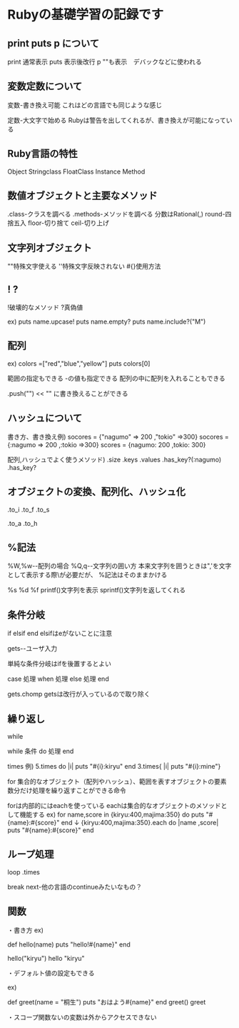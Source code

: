 # Rubyの基礎学習の記録です

## print puts p について
print 通常表示
puts 表示後改行
p ""も表示　デバックなどに使われる

## 変数定数について
変数-書き換え可能
これはどの言語でも同じような感じ

定数-大文字で始める
Rubyは警告を出してくれるが、書き換えが可能になっている

## Ruby言語の特性
Object
Stringclass
FloatClass
Instance
Method

## 数値オブジェクトと主要なメソッド
.class-クラスを調べる
.methods-メソッドを調べる
分数はRational(,)
round-四捨五入
floor-切り捨て
ceil-切り上げ

## 文字列オブジェクト
""特殊文字使える
''特殊文字反映されない
#{}使用方法

## ! ?
!破壊的なメソッド
?真偽値

ex)
puts name.upcase!
puts name.empty?
puts name.include?("M")

## 配列
ex)
colors =["red","blue","yellow"]
puts colors[0]

範囲の指定もできる
-の値も指定できる
配列の中に配列を入れることもできる

.push("")
<< ""
に書き換えることができる

## ハッシュについて
書き方、書き換え例)
socores = {"nagumo" => 200 ,"tokio" =>300}
socores = {:nagumo => 200 ,:tokio =>300}
scores = {nagumo: 200 ,tokio: 300}

配列,ハッシュでよく使うメソッド)
.size
.keys
.values
.has_key?(:nagumo)
.has_key?

## オブジェクトの変換、配列化、ハッシュ化
.to_i
.to_f
.to_s

.to_a
.to_h

## %記法
%W,%w--配列の場合
%Q,q--文字列の囲い方
本来文字列を囲うときは",'を文字として表示する際\が必要だが、
%記法はそのままかける

%s
%d
%f
printf()文字列を表示
sprintf()文字列を返してくれる

## 条件分岐
if elsif end
elsifはeがないことに注意

gets--ユーザ入力

単純な条件分岐はifを後置するとよい

case
    処理
when
    処理
else
    処理
end

gets.chomp
getsは改行が入っているので取り除く

## 繰り返し
while 

while 条件 do
処理
end

times
例)
5.times do |i|
    puts "#{i}:kiryu"
end
3.times{ |i| puts "#{i}:mine"}

for
集合的なオブジェクト（配列やハッシュ）、範囲を表すオブジェクトの要素数分だけ処理を繰り返すことができる命令

forは内部的にはeachを使っている
eachは集合的なオブジェクトのメソッドとして機能する
ex)
for name,score in {kiryu:400,majima:350} do
    puts "#{name}:#{score}"
end
↓
{kiryu:400,majima:350}.each do |name ,score|
    puts "#{name}:#{score}"
end

## ループ処理

loop
.times


break
next-他の言語のcontinueみたいなもの？

## 関数
・書き方
ex)

def hello(name)
    puts "hello!#{name}"
end

hello("kiryu")
hello "kiryu"


・デフォルト値の設定もできる

ex)


def greet(name = "桐生")
    puts "おはよう#{name}"
end
greet()
greet

・スコープ関数ないの変数は外からアクセスできない